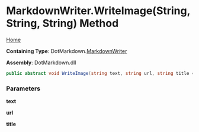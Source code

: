 # MarkdownWriter\.WriteImage\(String, String, String\) Method

[Home](../../../README.md)

**Containing Type**: DotMarkdown\.[MarkdownWriter](../README.md)

**Assembly**: DotMarkdown\.dll

```csharp
public abstract void WriteImage(string text, string url, string title = null)
```

### Parameters

**text**

**url**

**title**